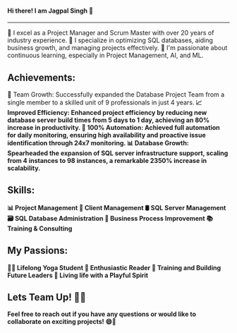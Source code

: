 #### Hi there! I am Jagpal Singh 👋 ###
----------------------------------------------------------------------------------------------------------------------------------------------------------------------
🔭 I excel as a Project Manager and Scrum Master with over 20 years of industry experience.
🚀 I specialize in optimizing SQL databases, aiding business growth, and managing projects effectively.
🌱 I'm passionate about continuous learning, especially in Project Management, AI, and ML.

## Achievements:
🌟 Team Growth: Successfully expanded the Database Project Team from a single member to a skilled unit of 9 professionals in just 4 years.<b>
📈 Improved Efficiency: Enhanced project efficiency by reducing new database server build times from 5 days to 1 day, achieving an 80% increase in productivity.<b>
🤖 100% Automation: Achieved full automation for daily monitoring, ensuring high availability and proactive issue identification through 24x7 monitoring.<b>
📊 Database Growth: Spearheaded the expansion of SQL server infrastructure support, scaling from 4 instances to 98 instances, a remarkable 2350% increase in scalability.<b>

## Skills:
📊 Project Management
👥 Client Management
🛢️ SQL Server Management
🗃️ SQL Database Administration
🔄 Business Process Improvement
📚 Training & Consulting

## My Passions:
🧘‍♂️ Lifelong Yoga Student
📖 Enthusiastic Reader
🌟 Training and Building Future Leaders
🎉 Living life with a Playful Spirit

## Lets Team Up! 🤝🚀
Feel free to reach out if you have any questions or would like to collaborate on exciting projects! 😄🚀
